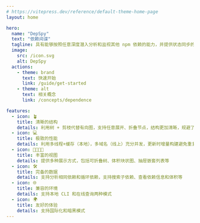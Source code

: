 ```yaml
---
# https://vitepress.dev/reference/default-theme-home-page
layout: home

hero:
  name: "DepSpy"
  text: "依赖间谍"
  tagline: 具有能够按照任意深度潜入分析和监视其他 npm 依赖的能力，并提供状态同步的各类可视化交互页面
  image:
    src: /icon.svg
    alt: DepSpy
  actions:
    - theme: brand
      text: 快速开始
      link: /guide/get-started
    - theme: alt
      text: 相关概念
      link: /concepts/dependence

features:
  - icon: 🪴
    title: 清晰的结构
    details: 利用树 + 剪枝代替有向图，支持任意展开、折叠节点，结构更加清晰，规避了有向图错乱复杂的箭头指向
  - icon: 💻
    title: 极致的性能
    details: 利用多线程+缓存（本地），多域名（线上）充分并发，更新时增量构建避免重复构建
  - icon: 👨‍👩‍👧‍👦
    title: 丰富的视图
    details: 提供多种展示方式，包括可折叠树、体积块状图、抽屉嵌套列表等
  - icon: 🛠️
    title: 完备的数据
    details: 支持分析相同依赖和循环依赖，支持搜索子依赖、查看依赖信息和体积等
  - icon: 🌐
    title: 兼容的环境
    details: 支持本地 CLI 和在线查询两种模式
  - icon: 🌍
    title: 友好的体验
    details: 支持国际化和暗黑模式
---
```

